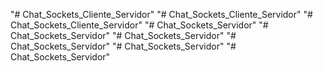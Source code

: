 "# Chat_Sockets_Cliente_Servidor" 
"# Chat_Sockets_Cliente_Servidor" 
"# Chat_Sockets_Cliente_Servidor" 
"# Chat_Sockets_Servidor" 
"# Chat_Sockets_Servidor" 
"# Chat_Sockets_Servidor" 
"# Chat_Sockets_Servidor" 
"# Chat_Sockets_Servidor" 
"# Chat_Sockets_Servidor" 

